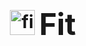<h1 align="center"> 
    <img src="https://github.com/matsuokagl/Fit/blob/main/src/assets/brand/fit-logo-circle.png?raw=true" alt="fit-logo" width="40">   
    <font size="90"> Fit</font>
</h1>